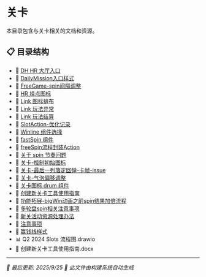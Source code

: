 # 关卡

本目录包含与关卡相关的文档和资源。

## 📋 目录结构

- 📝 [DH HR 大厅入口](DH%20HR%20%E5%A4%A7%E5%8E%85%E5%85%A5%E5%8F%A3)
- 📝 [DailyMission入口样式](DailyMission%E5%85%A5%E5%8F%A3%E6%A0%B7%E5%BC%8F)
- 📝 [FreeGame-spin间隔调整](FreeGame-spin%E9%97%B4%E9%9A%94%E8%B0%83%E6%95%B4)
- 📝 [HR 挂点图标](HR%20%E6%8C%82%E7%82%B9%E5%9B%BE%E6%A0%87)
- 📝 [Link 图标排布](Link%20%E5%9B%BE%E6%A0%87%E6%8E%92%E5%B8%83)
- 📝 [Link 玩法异常](Link%20%E7%8E%A9%E6%B3%95%E5%BC%82%E5%B8%B8)
- 📝 [Link 玩法结算](Link%20%E7%8E%A9%E6%B3%95%E7%BB%93%E7%AE%97)
- 📝 [SlotAction-优化记录](SlotAction-%E4%BC%98%E5%8C%96%E8%AE%B0%E5%BD%95)
- 📝 [Winline 组件选择](Winline%20%E7%BB%84%E4%BB%B6%E9%80%89%E6%8B%A9)
- 📝 [fastSpin 组件](fastSpin%20%E7%BB%84%E4%BB%B6)
- 📝 [freeSpin流程封装Action](freeSpin%E6%B5%81%E7%A8%8B%E5%B0%81%E8%A3%85Action)
- 📝 [关于 spin 节奏问题](%E5%85%B3%E4%BA%8E%20spin%20%E8%8A%82%E5%A5%8F%E9%97%AE%E9%A2%98)
- 📝 [关卡-控制初始图标](%E5%85%B3%E5%8D%A1-%E6%8E%A7%E5%88%B6%E5%88%9D%E5%A7%8B%E5%9B%BE%E6%A0%87)
- 📝 [关卡-最后一列落定回弹-卡帧-issue](%E5%85%B3%E5%8D%A1-%E6%9C%80%E5%90%8E%E4%B8%80%E5%88%97%E8%90%BD%E5%AE%9A%E5%9B%9E%E5%BC%B9-%E5%8D%A1%E5%B8%A7-issue)
- 📝 [关卡-气泡偏移调整](%E5%85%B3%E5%8D%A1-%E6%B0%94%E6%B3%A1%E5%81%8F%E7%A7%BB%E8%B0%83%E6%95%B4)
- 📝 [关卡图标 drum 组件](%E5%85%B3%E5%8D%A1%E5%9B%BE%E6%A0%87%20drum%20%E7%BB%84%E4%BB%B6)
- 📝 [创建新关卡工具使用指南](%E5%88%9B%E5%BB%BA%E6%96%B0%E5%85%B3%E5%8D%A1%E5%B7%A5%E5%85%B7%E4%BD%BF%E7%94%A8%E6%8C%87%E5%8D%97)
- 📝 [功能拓展-bigWin动画之前spin结果加倍流程](%E5%8A%9F%E8%83%BD%E6%8B%93%E5%B1%95-bigWin%E5%8A%A8%E7%94%BB%E4%B9%8B%E5%89%8Dspin%E7%BB%93%E6%9E%9C%E5%8A%A0%E5%80%8D%E6%B5%81%E7%A8%8B)
- 📝 [多轮盘spin相关注意事项](%E5%A4%9A%E8%BD%AE%E7%9B%98spin%E7%9B%B8%E5%85%B3%E6%B3%A8%E6%84%8F%E4%BA%8B%E9%A1%B9)
- 📝 [新关活动资源处理办法](%E6%96%B0%E5%85%B3%E6%B4%BB%E5%8A%A8%E8%B5%84%E6%BA%90%E5%A4%84%E7%90%86%E5%8A%9E%E6%B3%95)
- 📝 [注意事项](%E6%B3%A8%E6%84%8F%E4%BA%8B%E9%A1%B9)
- 📝 [赢钱线样式](%E8%B5%A2%E9%92%B1%E7%BA%BF%E6%A0%B7%E5%BC%8F)
- 📊 Q2 2024 Slots 流程图.drawio
- 📎 创建新关卡工具使用指南.docx


---

*📅 最后更新: 2025/9/25*
*🤖 此文件由构建系统自动生成*
